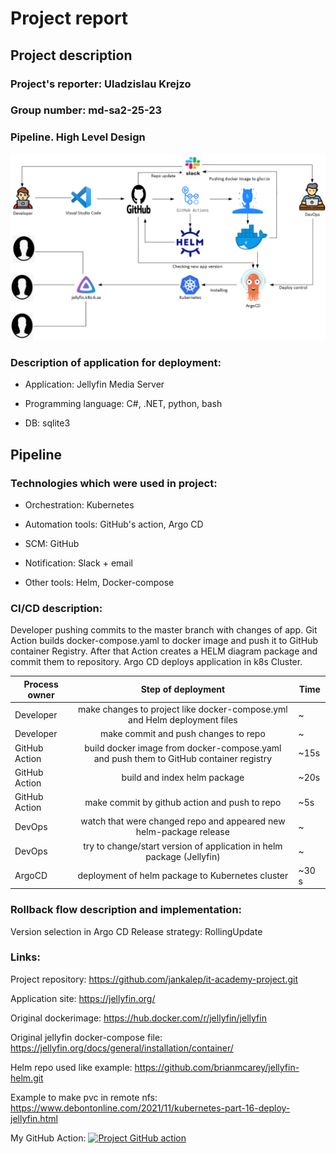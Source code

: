# Project report

## Project description

### Project's reporter: Uladzislau Krejzo

### Group number: md-sa2-25-23

### Pipeline. High Level Design

![project_draw](project_image.png)

### Description of application for deployment:

- Application: Jellyfin Media Server

- Programming language: C#, .NET, python, bash

- DB: sqlite3 

## Pipeline

### Technologies which were used in project:

- Orchestration: 
Kubernetes

- Automation tools:
GitHub's action, Argo CD 

- SCM:
GitHub

- Notification:
Slack + email

- Other tools:
Helm, Docker-compose

### CI/CD description:
Developer pushing commits to the master branch with changes of app. Git Action builds docker-compose.yaml to docker image and push it to GitHub container Registry. After that Action creates a HELM diagram package and commit them to repository. Argo CD deploys application in k8s Cluster.

| Process owner |                                   Step of deployment                                   | Time     |
|---------------|:--------------------------------------------------------------------------------------:|----------|
| Developer     | make changes to project like docker-compose.yml and Helm deployment files              | ~        |
| Developer     | make commit and push changes to repo                                                   | ~        |
| GitHub Action | build docker image from docker-compose.yaml and push them to GitHub container registry | ~15s     |
| GitHub Action | build and index helm package                                                           | ~20s     |
| GitHub Action | make commit by github action and push to repo                                          | ~5s      |
| DevOps        | watch that were changed repo and appeared new helm-package release                     | ~        |
| DevOps        | try to change/start version of application in helm package (Jellyfin)                  | ~        |
| ArgoCD        | deployment of helm package to Kubernetes cluster                                       | ~30 s    |

### Rollback flow description and implementation:

Version selection in Argo CD
Release strategy: RollingUpdate

### Links:

Project repository: https://github.com/jankalep/it-academy-project.git

Application site: https://jellyfin.org/

Original dockerimage: https://hub.docker.com/r/jellyfin/jellyfin 

Original jellyfin docker-compose file: https://jellyfin.org/docs/general/installation/container/

Helm repo used like example: https://github.com/brianmcarey/jellyfin-helm.git 

Example to make pvc in remote nfs: https://www.debontonline.com/2021/11/kubernetes-part-16-deploy-jellyfin.html

My GitHub Action: [![ Project GitHub action](https://github.com/jankalep/it-academy-project/actions/workflows/helm-action.yaml/badge.svg)](https://github.com/jankalep/it-academy-project/actions/workflows/helm-action.yaml)